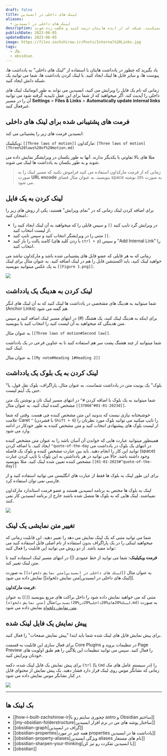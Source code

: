 ```yaml
---
draft: false
title: لینک های داخلی در ابسیدین
aliases:
  - لینک های داخلی در ابسیدین
description: ایده هایتان را به یکدیگر متصل کنید. مناسب برای کسانی که به  صورت خطی فکر نمیکنند. شبکه ای از ایده هایتان درست کنید و شگفت زده شوید.
publishDate: 2023-06-05
updatedDate: 2023-06-05
image: https://files.zachshirow.ir/Posts/Internal%20Links.jpg
tags:
  - بلاگ
  - obsidian
---
```



یاد بگیرید که چطور در یادداشت هایتان با استفاده از "لینک های داخلی" به یادداشت ها، پیوست ها، و سایر فایل ها لینک ایجاد کنید. با لینک کردن یادداشت ها، شما می توانید یک شبکه دانش ایجاد کنید.

زمانی که نام یک فایل را ویرایش می کنید، ابسیدین می تواند به طور اتوماتیک لینک های داخلی را آپدیت کند. اگر میخواهید که از شما برای این عمل تاییدیه گرفته شود می توانید آن را در مسیر **Settings** > **Files & Links** > **Automatically update internal links** غیرفعال کنید. 

## فرمت های پشتیبانی شده برای لینک های داخلی

ابسیدین فرمت های زیر را پشتیبانی می کند: 

ویکیلینک: `[[Three laws of motion]]`
مارکداون: `[Three laws of motion](Three%20laws%20of%20motion.md)`

مثلا های بالا تفاوتی با یکدیگر ندارند. آنها به طور یکسان در ویرایشگر نمایش داده می شوند و به طور یکسان به یادداشت ها لینک می شوند. 

> زمانی که از فرمت مارکداون استفاده می کنید فراموش نکنید که مسیر لینک را به صورت **URL encode** بنویسید. به عنوان مثال فضای space به صورت `%20` نوشته می شود. 

## لینک کردن به یک فایل
برای اضافه کردن لینک زمانی که در "نمای ویرایش" هستید، یکی از روش های زیر را امتحان کنید.: 

- در ویرایش گرد تایپ کنید `[[` و سپس فایلی را که میخواهید به آن لینک ایجاد کنید را از لیست انتخاب کنید. 
- متنی را در ویرایشگر انتخاب کنید و سپس تایپ کنید `[[`.
- کامند پالت را باز کنید (با زدن کلید های `ctrl + p`) و سپس "Add Internal Link" را انتخاب کنید. 

زمانی که به هر فایلی که عضو فایل های پشتیبانی شده باشد و مارکداون نباشد می خواهید لینک کنید، باید اکستنشن فایل را هم در لینک اضافه کنید. به عنوان مثال برای لینک به یک عکس میتوانید بنویسید `[[Figure 1.png]]`. 

![](https://files.zachshirow.ir/Posts/obsidian-internal-links/internal-link-1.png)

## لینک کردن به هدینگ یک یادداشت

شما میتوانید به هدینگ های مشخصی در یادداشت ها لینک کنید که به آن لینک های لنگر (Anchor Links) هم گفته می شود. 

برای اینکه به هدینگ لینک کنید، یک هشتگ (#) در انتهای مسیر لینک اضافه کنید و سپس متن هدینگی که میخواهید به آن لیست کنید را انتخاب کنید یا بنویسید. 

به عنوان مثال `[[Three laws of motion#Second law]]`. 

شما میتوانید از چند هشتگ پشت سر هم استفاده کنید تا به عناوین فرعی در یک یادداشت لینک کنید. 

به عنوان مثال `[[My note#Heading 1#Heading 2]]`

## لینک کردن به یک بلوک یک یادداشت

"بلوک" یک یونیت متن در یادداشت شماست. به عنوان مثال، پاراگراف، بلوک نقل قول، یا حتی یک آیتم لیست. 

شما میتوانید به یک بلوک با اضافه کردن `#^` در انتهای مسیر لینک تان و نوشتن یک متن مشخص کننده لینک کنید. به عنوان مثال `[[2023-01-01#^37066d]]`. 

خوشبختانه نیازی نیست که بدونید این متن مشخص کننده چی هست. وقتی که شما علامت Caret `^` (با فشردن `Shift + 6`) را تایپ میکنید می توانید بلوک مورد نظرتان را از لیست بلوک های پیشنهادی انتخاب کنید و متن مشخص کننده به طور خودکار در ادامه وارد می شود. 

همینطور میتوانید عبارت هایی که خواندن آن آسان باشد را به عنوان متن مشخص کننده ایجاد کنید. با اضافه کردن `^quote-of-the-day` در انتهای یک بلوک در یادداشت می توانید این کار را انجام دهید. باید بین عبارت مشخص کننده و بلوک یک فاصله (space) وجود داشته باشد. حالا می توانید در هر یادداشتی به این بلوک با تایپ کردن عبارت مشخص کننده تعیین شده لینک کنید. مثلا بنویسید `[[2023-01-01#^quote-of-the-day]]` 

برای این طور لینک به بلوک ها فقط از عبارت های انگلیسی می توانید استفاده کنید و از فارسی نمی توان استفاده کرد. 

لینک به بلوک ها مختص به برنامه ابسیدین هستند و عضو فرمت استاندارد مارکداون نمیباشند. لینک هایی که به بلوک ها متصل شده باشند خارج از برنامه ابسیدین کار نمی کنند. 

![](https://files.zachshirow.ir/Posts/obsidian-internal-links/internal-link-2.jpg)

## تغییر متن نمایشی یک لینک
شما می توانید متنی که یک لینک نمایش می دهد را تغییر دهید. این قابلیت زمانی که میخواهید لینکی را در یک پاراگراف بدون استفاده از نام اصلی فایل استفاده کنید می تواند مفید باشد. از دو روش می توانید این قابلیت را فعال کنید: 

**فرمت ویکیلینک:** 
شما می توانید از خط عمودی (|) در انتهای مسیر لینک استفاده کنید تا متن لینک تغییر کند. 

به عنوان مثال `[[لینک های داخلی در ابسیدین|متن نمایش دلخواه]]` به صورت [[لینک های داخلی در ابسیدین|متن نمایش دلخواه]] نمایش داده می شود. 

**فرمت مارکداون:** 

متنی که می خواهید نمایش داده شود را داخل براکت های مربع بنویسید (`[]`)
به عنوان مثال `[متن نمایش دلخواه](لینک%20های%20داخلی%20در%20ابسیدین.md)` به صورت [متن نمایش دلخواه](لینک%20های%20داخلی%20در%20ابسیدین.md) نمایش داده می شود. 

## پیش نمایش یک فایل لینک شده

برای پیش نمایش فایل های لینک شده شما باید ابتدا "پیش نمایش صفحات" را فعال کنید. 

برای فعال سازی این قابلیت به قسمت Core Plugins در تنظیمات بروید و Page Preview را فعال کنید. سپس می توانید تنظیمات این پلاگین را هم طبق اولویت های خودتان ویرایش کنید. 

برای پیش نمایش یک فایل لینک شده، دکمه `Ctrl` (یا `Cmd` در سیستم عامل های مک) را زمانی که نشانگر موس روی لینک قرار دارد فشار دهید. یک پیش نمایش از محتوای فایل در کنار نشانگر موس نمایش داده می شود. 


![](https://files.zachshirow.ir/Posts/obsidian-internal-links/internal-link-2.jpg)


---
## بک لینک ها
- [[how-i-built-zachshirow-ir|چجوری سایتم رو با astro و Obsidian ساختم]]
- [[my-obsidian-folderstructure|ساختار پوشه های من در نرم افزار ابسیدین]]
- [[obsidian-graph|گراف در ابسیدین]]
- [[obsidian-properties|همه چیز در مورد properties یادداشت ها در ابسیدین]]
- [[obsidian-property-aliases|ویژگی ابسیدین aliases نام های مستعار]]
- [[obsidian-sharpen-your-thinking|با ابسیدین تفکرت رو تیز کن]]
- [[obsidian]]